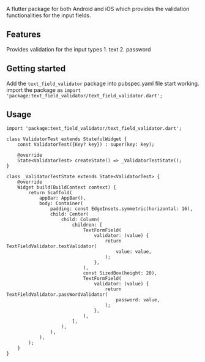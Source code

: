 <!--
This README describes the package. If you publish this package to pub.dev,
this README's contents appear on the landing page for your package.

For information about how to write a good package README, see the guide for
[writing package pages](https://dart.dev/guides/libraries/writing-package-pages).

For general information about developing packages, see the Dart guide for
[creating packages](https://dart.dev/guides/libraries/create-library-packages)
and the Flutter guide for
[developing packages and plugins](https://flutter.dev/developing-packages).
-->

A flutter package for both Android and iOS which provides the validation functionalities for the input fields.

## Features

Provides validation for the input types 
    1. text
    2. password

## Getting started

Add the ```text_field_validator``` package into pubspec.yaml file start working.
import the package as ```import 'package:text_field_validator/text_field_validator.dart';```

## Usage

```import 'package:flutter/material.dart';
import 'package:text_field_validator/text_field_validator.dart';

class ValidatorTest extends StatefulWidget {
    const ValidatorTest({Key? key}) : super(key: key);

    @override
    State<ValidatorTest> createState() => _ValidatorTestState();
}

class _ValidatorTestState extends State<ValidatorTest> {
    @override
    Widget build(BuildContext context) {
        return Scaffold(
            appBar: AppBar(),
            body: Container(
                padding: const EdgeInsets.symmetric(horizontal: 16),
                child: Center(
                    child: Column(
                        children: [
                            TextFormField(
                                validator: (value) {
                                    return TextFieldValidator.textValidator(
                                        value: value,
                                    );
                                },
                            ),
                            const SizedBox(height: 20),
                            TextFormField(
                                validator: (value) {
                                    return TextFieldValidator.passWordValidator(
                                        password: value,
                                    );
                                },
                            ),
                        ],
                    ),
                ),
            ),
        );
    }
}
```


